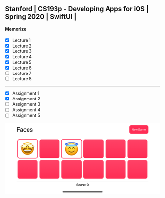 ## Stanford | CS193p - Developing Apps for iOS | Spring 2020 | SwiftUI |

#### Memorize

- [x] Lecture 1
- [x] Lecture 2
- [x] Lecture 3
- [x] Lecture 4
- [x] Lecture 5
- [x] Lecture 6
- [ ] Lecture 7
- [ ] Lecture 8

---

- [x] Assignment 1
- [x] Assignment 2
- [ ] Assignment 3
- [ ] Assignment 4
- [ ] Assignment 5

![Memorize Screenshot](Images/Memorize_1.png)
